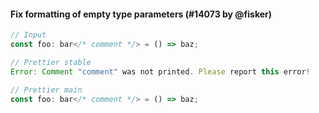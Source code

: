 #### Fix formatting of empty type parameters (#14073 by @fisker)

<!-- prettier-ignore -->
```jsx
// Input
const foo: bar</* comment */> = () => baz;

// Prettier stable
Error: Comment "comment" was not printed. Please report this error!

// Prettier main
const foo: bar</* comment */> = () => baz;
```

